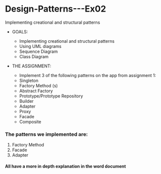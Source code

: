 # Design-Patterns---Ex02
Implementing creational and structural patterns

+ GOALS:
  + Implementing creational and structural patterns
  + Using UML diagrams
  + Sequence Diagram
  + Class Diagram
  
+ THE ASSIGNMENT:

  + Implement 3 of the following patterns on the app from assignment 1:
  + Singleton
  + Factory Method (s)
  + Abstract Factory
  + Prototype/Prototype Repository
  + Builder
  + Adapter
  + Proxy
  + Facade
  + Composite

### The patterns we implemented are:

1. Factory Method
2. Facade
3. Adapter

#### All have a more in depth explanation in the word document

